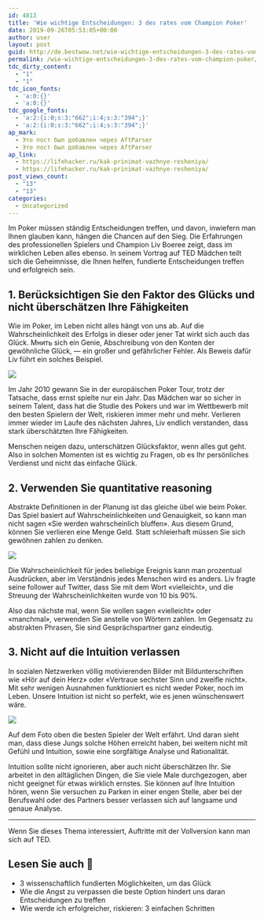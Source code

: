 ```yaml
---
id: 4813
title: 'Wie wichtige Entscheidungen: 3 des rates vom Champion Poker'
date: 2019-09-26T05:53:05+00:00
author: user
layout: post
guid: http://de.bestwow.net/wie-wichtige-entscheidungen-3-des-rates-vom-champion-poker/
permalink: /wie-wichtige-entscheidungen-3-des-rates-vom-champion-poker/
tdc_dirty_content:
  - "1"
  - "1"
tdc_icon_fonts:
  - 'a:0:{}'
  - 'a:0:{}'
tdc_google_fonts:
  - 'a:2:{i:0;s:3:"662";i:4;s:3:"394";}'
  - 'a:2:{i:0;s:3:"662";i:4;s:3:"394";}'
ap_mark:
  - Это пост был добавлен через AftParser
  - Это пост был добавлен через AftParser
ap_link:
  - https://lifehacker.ru/kak-prinimat-vazhnye-resheniya/
  - https://lifehacker.ru/kak-prinimat-vazhnye-resheniya/
post_views_count:
  - "13"
  - "13"
categories:
  - Uncategorized
---
```

Im Poker müssen ständig Entscheidungen treffen, und davon, inwiefern man Ihnen glauben kann, hängen die Chancen auf den Sieg. Die Erfahrungen des professionellen Spielers und Champion Liv Boeree zeigt, dass im wirklichen Leben alles ebenso. In seinem Vortrag auf TED Mädchen teilt sich die Geheimnisse, die Ihnen helfen, fundierte Entscheidungen treffen und erfolgreich sein.

## 1. Berücksichtigen Sie den Faktor des Glücks und nicht überschätzen Ihre Fähigkeiten

Wie im Poker, im Leben nicht alles hängt von uns ab. Auf die Wahrscheinlichkeit des Erfolgs in dieser oder jener Tat wirkt sich auch das Glück. Мнить sich ein Genie, Abschreibung von den Konten der gewöhnliche Glück, — ein großer und gefährlicher Fehler. Als Beweis dafür Liv führt ein solches Beispiel.

![](http://de.bestwow.net/wp-content/uploads/2019/09/kak-prinimat-vazhnye-resheniya-3-soveta-ot-chempiona-po-pokeru-1.jpg) 

Im Jahr 2010 gewann Sie in der europäischen Poker Tour, trotz der Tatsache, dass ernst spielte nur ein Jahr. Das Mädchen war so sicher in seinem Talent, dass hat die Studie des Pokers und war im Wettbewerb mit den besten Spielern der Welt, riskieren immer mehr und mehr. Verlieren immer wieder im Laufe des nächsten Jahres, Liv endlich verstanden, dass stark überschätzten Ihre Fähigkeiten.

Menschen neigen dazu, unterschätzen Glücksfaktor, wenn alles gut geht. Also in solchen Momenten ist es wichtig zu Fragen, ob es Ihr persönliches Verdienst und nicht das einfache Glück.

## 2. Verwenden Sie quantitative reasoning

Abstrakte Definitionen in der Planung ist das gleiche übel wie beim Poker. Das Spiel basiert auf Wahrscheinlichkeiten und Genauigkeit, so kann man nicht sagen «Sie werden wahrscheinlich bluffen». Aus diesem Grund, können Sie verlieren eine Menge Geld. Statt schleierhaft müssen Sie sich gewöhnen zahlen zu denken.

![](http://de.bestwow.net/wp-content/uploads/2019/09/kak-prinimat-vazhnye-resheniya-3-soveta-ot-chempiona-po-pokeru-2.jpg) 

Die Wahrscheinlichkeit für jedes beliebige Ereignis kann man prozentual Ausdrücken, aber im Verständnis jedes Menschen wird es anders. Liv fragte seine follower auf Twitter, dass Sie mit dem Wort «vielleicht», und die Streuung der Wahrscheinlichkeiten wurde von 10 bis 90%.

Also das nächste mal, wenn Sie wollen sagen «vielleicht» oder «manchmal», verwenden Sie anstelle von Wörtern zahlen. Im Gegensatz zu abstrakten Phrasen, Sie sind Gesprächspartner ganz eindeutig.

## 3. Nicht auf die Intuition verlassen

In sozialen Netzwerken völlig motivierenden Bilder mit Bildunterschriften wie «Hör auf dein Herz» oder «Vertraue sechster Sinn und zweifle nicht». Mit sehr wenigen Ausnahmen funktioniert es nicht weder Poker, noch im Leben. Unsere Intuition ist nicht so perfekt, wie es jenen wünschenswert wäre.

![](http://de.bestwow.net/wp-content/uploads/2019/09/kak-prinimat-vazhnye-resheniya-3-soveta-ot-chempiona-po-pokeru-3.jpg) 

Auf dem Foto oben die besten Spieler der Welt erfährt. Und daran sieht man, dass diese Jungs solche Höhen erreicht haben, bei weitem nicht mit Gefühl und Intuition, sowie eine sorgfältige Analyse und Rationalität.

Intuition sollte nicht ignorieren, aber auch nicht überschätzen Ihr. Sie arbeitet in den alltäglichen Dingen, die Sie viele Male durchgezogen, aber nicht geeignet für etwas wirklich ernstes. Sie können auf Ihre Intuition hören, wenn Sie versuchen zu Parken in einer engen Stelle, aber bei der Berufswahl oder des Partners besser verlassen sich auf langsame und genaue Analyse.

* * *

Wenn Sie dieses Thema interessiert, Auftritte mit der Vollversion kann man sich auf TED.</p> 

<div>
  <h2 class="read-also__title">
    <span>Lesen Sie auch</span> <span>🧐 </span>
  </h2>
  
  <ul class="read-also__list">
    <li>
      3 wissenschaftlich fundierten Möglichkeiten, um das Glück
    </li>
    <li>
      Wie die Angst zu verpassen die beste Option hindert uns daran Entscheidungen zu treffen
    </li>
    <li>
      Wie werde ich erfolgreicher, riskieren: 3 einfachen Schritten
    </li>
  </ul>
</div>